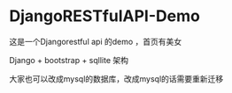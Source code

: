 # DjangoRESTfulAPI-Demo
这是一个Djangorestful api 的demo ，首页有美女

Django + bootstrap + sqllite 架构

大家也可以改成mysql的数据库，改成mysql的话需要重新迁移
